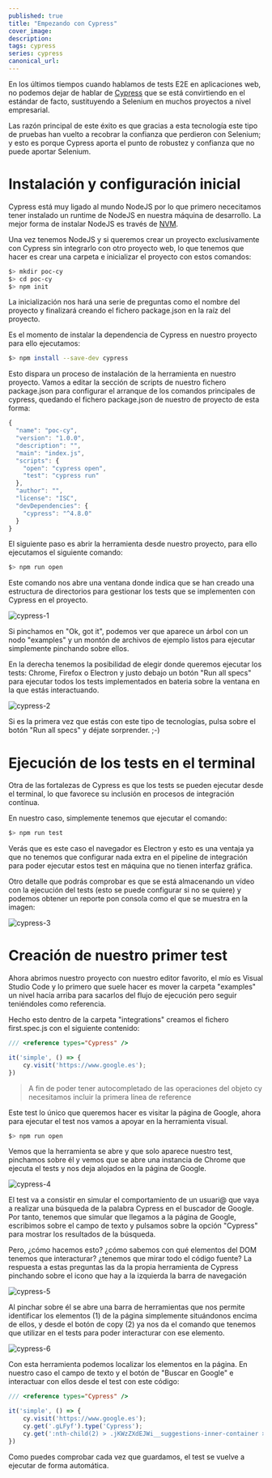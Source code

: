 ```yaml
---
published: true
title: "Empezando con Cypress"
cover_image: 
description: 
tags: cypress
series: cypress
canonical_url:
---
```


En los últimos tiempos cuando hablamos de tests E2E en aplicaciones web, no podemos dejar de hablar de [Cypress](https://www.cypress.io/) que se está convirtiendo en el estándar de facto, sustituyendo a Selenium en muchos proyectos a nivel empresarial.

Las razón principal de este éxito es que gracias a esta tecnología este tipo de pruebas han vuelto a recobrar la confianza que perdieron con Selenium; y esto es porque Cypress aporta el punto de robustez y confianza que no puede aportar Selenium.

# Instalación y configuración inicial

Cypress está muy ligado al mundo NodeJS por lo que primero nececitamos tener instalado un runtime de NodeJS en nuestra máquina de desarrollo. La mejor forma de instalar NodeJS es través de [NVM](https://github.com/nvm-sh/nvm).

Una vez tenemos NodeJS y si queremos crear un proyecto exclusivamente con Cypress sin integrarlo con otro proyecto web, lo que tenemos que hacer es crear una carpeta e inicializar el proyecto con estos comandos:

```bash
$> mkdir poc-cy
$> cd poc-cy
$> npm init
```

La inicialización nos hará una serie de preguntas como el nombre del proyecto y finalizará creando el fichero package.json en la raíz del proyecto.

Es el momento de instalar la dependencia de Cypress en nuestro proyecto para ello ejecutamos:

```bash
$> npm install --save-dev cypress
```

Esto dispara un proceso de instalación de la herramienta en nuestro proyecto. Vamos a editar la sección de scripts de nuestro fichero package.json para configurar el arranque de los comandos principales de cypress, quedando el fichero package.json de nuestro de proyecto de esta forma:

```javascript
{
  "name": "poc-cy",
  "version": "1.0.0",
  "description": "",
  "main": "index.js",
  "scripts": {
    "open": "cypress open",
    "test": "cypress run"
  },
  "author": "",
  "license": "ISC",
  "devDependencies": {
    "cypress": "^4.8.0"
  }
}
```

El siguiente paso es abrir la herramienta desde nuestro proyecto, para ello ejecutamos el siguiente comando:

```bash
$> npm run open
```

Este comando nos abre una ventana donde indica que se han creado una estructura de directorios para gestionar los tests que se implementen con Cypress en el proyecto.

![cypress-1](./assets/cypress-1.png)

Si pinchamos en "Ok, got it", podemos ver que aparece un árbol con un nodo "examples" y un montón de archivos de ejemplo listos para ejecutar simplemente pinchando sobre ellos.

En la derecha tenemos la posibilidad de elegir donde queremos ejecutar los tests: Chrome, Firefox o Electron y justo debajo un botón "Run all specs" para ejecutar todos los tests implementados en bateria sobre la ventana en la que estás interactuando.

![cypress-2](./assets/cypress-2.png)

Si es la primera vez que estás con este tipo de tecnologías, pulsa sobre el botón "Run all specs" y déjate sorprender. ;-)

# Ejecución de los tests en el terminal

Otra de las fortalezas de Cypress es que los tests se pueden ejecutar desde el terminal, lo que favorece su inclusión en procesos de integración contínua. 

En nuestro caso, simplemente tenemos que ejecutar el comando:

```bash
$> npm run test
```

Verás que es este caso el navegador es Electron y esto es una ventaja ya que no tenemos que configurar nada extra en el pipeline de integración para poder ejecutar estos test en máquina que no tienen interfaz gráfica.

Otro detalle que podrás comprobar es que se está almacenando un vídeo con la ejecución del tests (esto se puede configurar si no se quiere) y podemos obtener un reporte pon consola como el que se muestra en la imagen:

![cypress-3](./assets/cypress-3.png)

# Creación de nuestro primer test

Ahora abrimos nuestro proyecto con nuestro editor favorito, el mío es Visual Studio Code y lo primero que suele hacer es mover la carpeta "examples" un nivel hacía arriba para sacarlos del flujo de ejecución pero seguir teniéndoles como referencia.

Hecho esto dentro de la carpeta "integrations" creamos el fichero first.spec.js con el siguiente contenido:

```javascript
/// <reference types="Cypress" />

it('simple', () => {
    cy.visit('https://www.google.es');
})
```

> A fin de poder tener autocompletado de las operaciones del objeto cy necesitamos incluir la primera línea de reference

Este test lo único que queremos hacer es visitar la página de Google, ahora para ejecutar el test nos vamos a apoyar en la herramienta visual.

```bash
$> npm run open
```

Vemos que la herramienta se abre y que solo aparece nuestro test, pinchamos sobre él y vemos que se abre una instancia de Chrome que ejecuta el tests y nos deja alojados en la página de Google.

![cypress-4](./assets/cypress-4.png)

El test va a consistir en simular el comportamiento de un usuari@ que vaya a realizar una búsqueda de la palabra Cypress en el buscador de Google. Por tanto, tenemos que simular que llegamos a la página de Google, escribimos sobre el campo de texto y pulsamos sobre la opción "Cypress" para mostrar los resultados de la búsqueda.

Pero, ¿cómo hacemos esto? ¿cómo sabemos con qué elementos del DOM tenemos que interacturar? ¿tenemos que mirar todo el código fuente? La respuesta a estas preguntas las da la propia herramienta de Cypress pinchando sobre el icono que hay a la izquierda la barra de navegación

![cypress-5](./assets/cypress-5.png)

Al pinchar sobre él se abre una barra de herramientas que nos permite identificar los elementos (1) de la página simplemente situándonos encima de ellos, y desde el botón de copy (2) ya nos da el comando que tenemos que utilizar en el tests para poder interacturar con ese elemento.

![cypress-6](./assets/cypress-6.png)

Con esta herramienta podemos localizar los elementos en la página. En nuestro caso el campo de texto y el botón de "Buscar en Google" e interactuar con ellos desde el test con este código:

```javascript
/// <reference types="Cypress" />

it('simple', () => {
    cy.visit('https://www.google.es');
    cy.get('.gLFyf').type('Cypress');
    cy.get(':nth-child(2) > .jKWzZXdEJWi__suggestions-inner-container > .sbtc > .sbl1 > span').click();
})
```

Como puedes comprobar cada vez que guardamos, el test se vuelve a ejecutar de forma automática.

